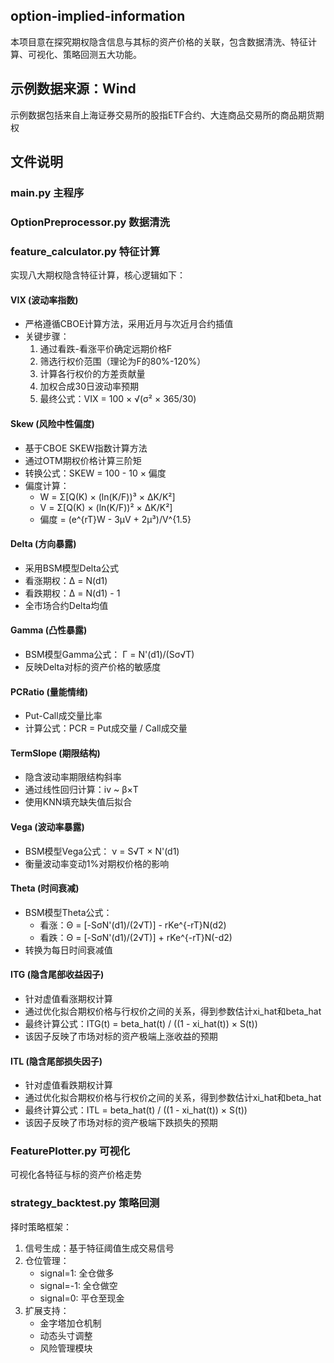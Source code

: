 ## option-implied-information
本项目意在探究期权隐含信息与其标的资产价格的关联，包含数据清洗、特征计算、可视化、策略回测五大功能。

## 示例数据来源：Wind
示例数据包括来自上海证券交易所的股指ETF合约、大连商品交易所的商品期货期权

## 文件说明
### main.py 主程序
### OptionPreprocessor.py 数据清洗
### feature_calculator.py 特征计算
实现八大期权隐含特征计算，核心逻辑如下：

#### VIX (波动率指数)
- 严格遵循CBOE计算方法，采用近月与次近月合约插值
- 关键步骤：
  1. 通过看跌-看涨平价确定远期价格F
  2. 筛选行权价范围（理论为F的80%-120%）
  3. 计算各行权价的方差贡献量
  4. 加权合成30日波动率预期
  5. 最终公式：VIX = 100 × √(σ² × 365/30)

#### Skew (风险中性偏度)
- 基于CBOE SKEW指数计算方法
- 通过OTM期权价格计算三阶矩
- 转换公式：SKEW = 100 - 10 × 偏度
- 偏度计算：
  - W = Σ[Q(K) × (ln(K/F))³ × ΔK/K²]
  - V = Σ[Q(K) × (ln(K/F))² × ΔK/K²]
  - 偏度 = (e^{rT}W - 3μV + 2μ³)/V^{1.5}

#### Delta (方向暴露)
- 采用BSM模型Delta公式
- 看涨期权：Δ = N(d1)
- 看跌期权：Δ = N(d1) - 1
- 全市场合约Delta均值

#### Gamma (凸性暴露)
- BSM模型Gamma公式：
  Γ = N'(d1)/(Sσ√T)
- 反映Delta对标的资产价格的敏感度

#### PCRatio (量能情绪)
- Put-Call成交量比率
- 计算公式：PCR = Put成交量 / Call成交量

#### TermSlope (期限结构)
- 隐含波动率期限结构斜率
- 通过线性回归计算：iv ~ β×T
- 使用KNN填充缺失值后拟合

#### Vega (波动率暴露)
- BSM模型Vega公式：
  ν = S√T × N'(d1)
- 衡量波动率变动1%对期权价格的影响

#### Theta (时间衰减)
- BSM模型Theta公式：
  - 看涨：Θ = [-SσN'(d1)/(2√T)] - rKe^{-rT}N(d2)
  - 看跌：Θ = [-SσN'(d1)/(2√T)] + rKe^{-rT}N(-d2)
- 转换为每日时间衰减值

#### ITG (隐含尾部收益因子)
- 针对虚值看涨期权计算
- 通过优化拟合期权价格与行权价之间的关系，得到参数估计xi_hat和beta_hat
- 最终计算公式：ITG(t) = beta_hat(t) / ((1 - xi_hat(t)) × S(t))
- 该因子反映了市场对标的资产极端上涨收益的预期

#### ITL (隐含尾部损失因子)
- 针对虚值看跌期权计算
- 通过优化拟合期权价格与行权价之间的关系，得到参数估计xi_hat和beta_hat
- 最终计算公式：ITL = beta_hat(t) / ((1 - xi_hat(t)) × S(t))
- 该因子反映了市场对标的资产极端下跌损失的预期
    
### FeaturePlotter.py 可视化
可视化各特征与标的资产价格走势

### strategy_backtest.py 策略回测
择时策略框架：
1. 信号生成：基于特征阈值生成交易信号
2. 仓位管理：
   - signal=1: 全仓做多
   - signal=-1: 全仓做空 
   - signal=0: 平仓至现金
3. 扩展支持：
   - 金字塔加仓机制
   - 动态头寸调整
   - 风险管理模块
